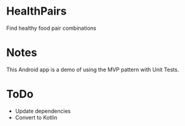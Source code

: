 # HealthPairs
Find healthy food pair combinations

# Notes
This Android app is a demo of using the MVP pattern with Unit Tests.

# ToDo
- Update dependencies
- Convert to Kotlin
